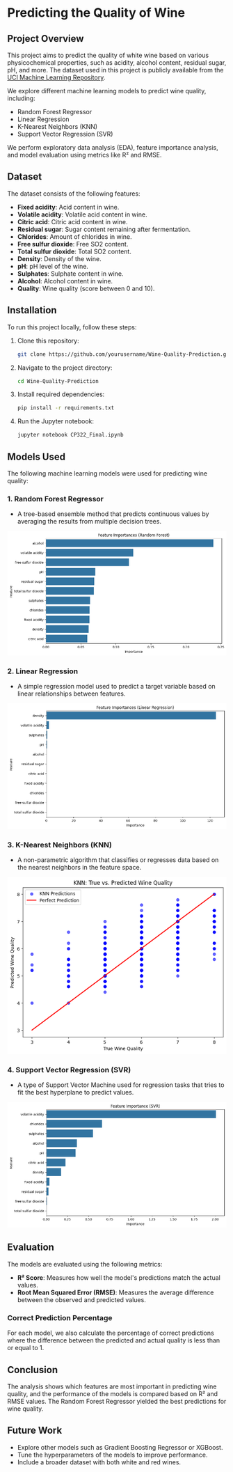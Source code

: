 # Predicting the Quality of Wine

## Project Overview

This project aims to predict the quality of white wine based on various physicochemical properties, such as acidity, alcohol content, residual sugar, pH, and more. The dataset used in this project is publicly available from the [UCI Machine Learning Repository](https://archive.ics.uci.edu/ml/machine-learning-databases/wine-quality/winequality-white.csv).

We explore different machine learning models to predict wine quality, including:
- Random Forest Regressor
- Linear Regression
- K-Nearest Neighbors (KNN)
- Support Vector Regression (SVR)

We perform exploratory data analysis (EDA), feature importance analysis, and model evaluation using metrics like R² and RMSE.

## Dataset

The dataset consists of the following features:
- **Fixed acidity**: Acid content in wine.
- **Volatile acidity**: Volatile acid content in wine.
- **Citric acid**: Citric acid content in wine.
- **Residual sugar**: Sugar content remaining after fermentation.
- **Chlorides**: Amount of chlorides in wine.
- **Free sulfur dioxide**: Free SO2 content.
- **Total sulfur dioxide**: Total SO2 content.
- **Density**: Density of the wine.
- **pH**: pH level of the wine.
- **Sulphates**: Sulphate content in wine.
- **Alcohol**: Alcohol content in wine.
- **Quality**: Wine quality (score between 0 and 10).

## Installation

To run this project locally, follow these steps:

1. Clone this repository:
    ```bash
    git clone https://github.com/yourusername/Wine-Quality-Prediction.git
    ```
   
2. Navigate to the project directory:
    ```bash
    cd Wine-Quality-Prediction
    ```

3. Install required dependencies:
    ```bash
    pip install -r requirements.txt
    ```

4. Run the Jupyter notebook:
    ```bash
    jupyter notebook CP322_Final.ipynb
    ```

## Models Used

The following machine learning models were used for predicting wine quality:

### 1. **Random Forest Regressor**
   - A tree-based ensemble method that predicts continuous values by averaging the results from multiple decision trees.

   ![Random Forest Feature Importance](images/feature_importance_rfr.png)

### 2. **Linear Regression**
   - A simple regression model used to predict a target variable based on linear relationships between features.

   ![Linear Regression Feature Importance](images/feature_importance_lr.png)

### 3. **K-Nearest Neighbors (KNN)**
   - A non-parametric algorithm that classifies or regresses data based on the nearest neighbors in the feature space.

   ![True vs Predicted (KNN)](images/true_vs_predicted_knn.png)

### 4. **Support Vector Regression (SVR)**
   - A type of Support Vector Machine used for regression tasks that tries to fit the best hyperplane to predict values.

   ![SVR Feature Importance](images/feature_importance_svr.png)

## Evaluation

The models are evaluated using the following metrics:

- **R² Score**: Measures how well the model's predictions match the actual values.
- **Root Mean Squared Error (RMSE)**: Measures the average difference between the observed and predicted values.

### Correct Prediction Percentage

For each model, we also calculate the percentage of correct predictions where the difference between the predicted and actual quality is less than or equal to 1.

## Conclusion

The analysis shows which features are most important in predicting wine quality, and the performance of the models is compared based on R² and RMSE values. The Random Forest Regressor yielded the best predictions for wine quality.

## Future Work

- Explore other models such as Gradient Boosting Regressor or XGBoost.
- Tune the hyperparameters of the models to improve performance.
- Include a broader dataset with both white and red wines.
